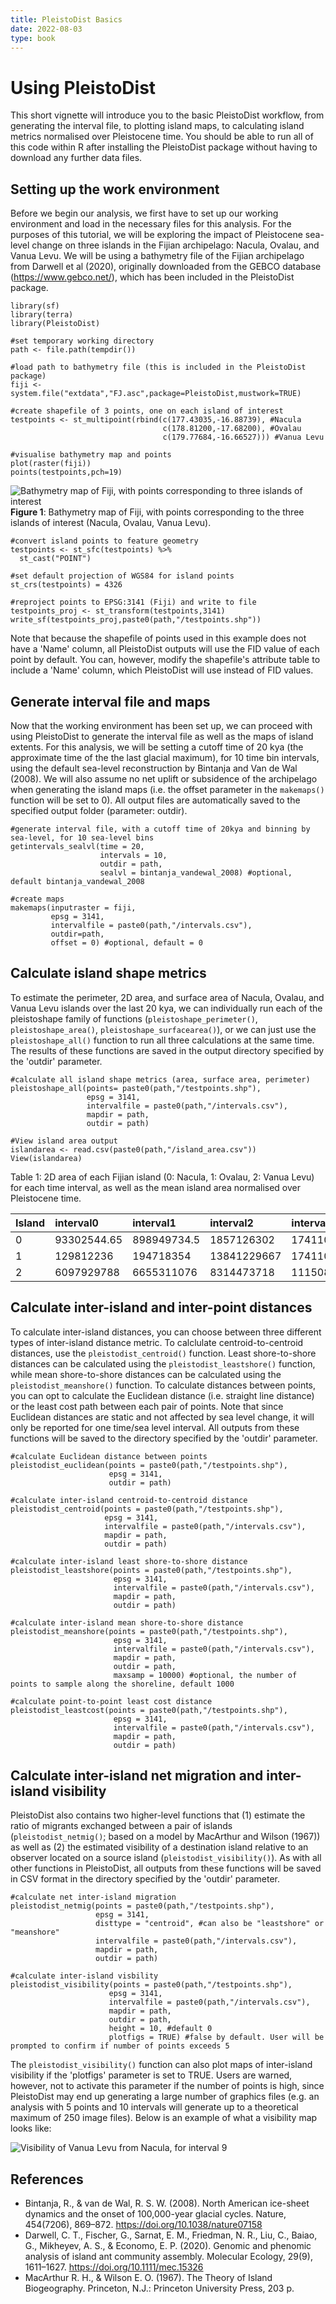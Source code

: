 ```yaml
---
title: PleistoDist Basics
date: 2022-08-03
type: book
---
```


# Using PleistoDist

This short vignette will introduce you to the basic PleistoDist workflow, from generating the interval file, to plotting island maps, to calculating island metrics normalised over Pleistocene time. You should be able to run all of this code within R after installing the PleistoDist package without having to download any further data files. 

## Setting up the work environment

Before we begin our analysis, we first have to set up our working environment and load in the necessary files for this analysis. For the purposes of this tutorial, we will be exploring the impact of Pleistocene sea-level change on three islands in the Fijian archipelago: Nacula, Ovalau, and Vanua Levu. We will be using a bathymetry file of the Fijian archipelago from Darwell et al (2020), originally downloaded from the GEBCO database (https://www.gebco.net/), which has been included in the PleistoDist package. 

```{r}
library(sf)
library(terra)
library(PleistoDist)

#set temporary working directory 
path <- file.path(tempdir())

#load path to bathymetry file (this is included in the PleistoDist package)
fiji <- system.file("extdata","FJ.asc",package=PleistoDist,mustwork=TRUE)

#create shapefile of 3 points, one on each island of interest
testpoints <- st_multipoint(rbind(c(177.43035,-16.88739), #Nacula
                                  c(178.81200,-17.68200), #Ovalau
                                  c(179.77684,-16.66527))) #Vanua Levu

#visualise bathymetry map and points
plot(raster(fiji))
points(testpoints,pch=19)
```

![Bathymetry map of Fiji, with points corresponding to three islands of interest](/pleistodist/Tutorial_fig1.png)
**Figure 1**: Bathymetry map of Fiji, with points corresponding to the three islands of interest (Nacula, Ovalau, Vanua Levu). 

```{r}
#convert island points to feature geometry
testpoints <- st_sfc(testpoints) %>%
  st_cast("POINT")

#set default projection of WGS84 for island points
st_crs(testpoints) = 4326

#reproject points to EPSG:3141 (Fiji) and write to file
testpoints_proj <- st_transform(testpoints,3141)
write_sf(testpoints_proj,paste0(path,"/testpoints.shp"))
```

Note that because the shapefile of points used in this example does not have a 'Name' column, all PleistoDist outputs will use the FID value of each point by default. You can, however, modify the shapefile's attribute table to include a 'Name' column, which PleistoDist will use instead of FID values. 

## Generate interval file and maps

Now that the working environment has been set up, we can proceed with using PleistoDist to generate the interval file as well as the maps of island extents. For this analysis, we will be setting a cutoff time of 20 kya (the approximate time of the the last glacial maximum), for 10 time bin intervals, using the default sea-level reconstruction by Bintanja and Van de Wal (2008). We will also assume no net uplift or subsidence of the archipelago when generating the island maps (i.e. the offset parameter in the `makemaps()` function will be set to 0). All output files are automatically saved to the specified output folder (parameter: outdir). 

```{r}
#generate interval file, with a cutoff time of 20kya and binning by sea-level, for 10 sea-level bins
getintervals_sealvl(time = 20,
                    intervals = 10,
                    outdir = path,
                    sealvl = bintanja_vandewal_2008) #optional, default bintanja_vandewal_2008

#create maps
makemaps(inputraster = fiji,
         epsg = 3141,
         intervalfile = paste0(path,"/intervals.csv"),
         outdir=path,
         offset = 0) #optional, default = 0
```
## Calculate island shape metrics

To estimate the perimeter, 2D area, and surface area of Nacula, Ovalau, and Vanua Levu islands over the last 20 kya, we can individually run each of the pleistoshape family of functions (`pleistoshape_perimeter()`, `pleistoshape_area()`, `pleistoshape_surfacearea()`), or we can just use the `pleistoshape_all()` function to run all three calculations at the same time. The results of these functions are saved in the output directory specified by the 'outdir' parameter. 

```{r}
#calculate all island shape metrics (area, surface area, perimeter)
pleistoshape_all(points= paste0(path,"/testpoints.shp"),
                 epsg = 3141,
                 intervalfile = paste0(path,"/intervals.csv"),
                 mapdir = path,
                 outdir = path)

#View island area output
islandarea <- read.csv(paste0(path,"/island_area.csv"))
View(islandarea)
```

Table 1: 2D area of each Fijian island (0: Nacula, 1: Ovalau, 2: Vanua Levu) for each time interval, as well as the mean island area normalised over Pleistocene time. 

| Island | interval0 | interval1 | interval2 | interval3 | interval4 | interval5 | interval6 | interval7 | interval8 | interval9 | interval10 | mean |
|:---------|:--------|:----------|:----------|:----------|:----------|:----------|:----------|:----------|:----------|:----------|:----------|:-----|
| 0 | 93302544.65 | 898949734.5 | 1857126302 | 17411066158 | 19148927468 | 20392690954 | 21244583753 | 21661605561 | 22066457472 | 22252251235 | 22433988366 | 11287852047 |
| 1 | 129812236 | 194718354 | 13841229667 | 17411066158 | 19148927468 | 20392690954 | 21244583753 | 21661605561 | 22066457472 | 22252251235 | 22433988366 | 12270324007 |
| 2 | 6097929788 | 6655311076 | 8314473718 | 11150871075 | 13700870187 | 15089049786 | 16262227869 | 16817986504 | 17278008616 | 17978994690 | 18310827219 | 11770663955 |

## Calculate inter-island and inter-point distances

To calculate inter-island distances, you can choose between three different types of inter-island distance metric. To calclulate centroid-to-centroid distances, use the `pleistodist_centroid()` function. Least shore-to-shore distances can be calculated using the `pleistodist_leastshore()` function, while mean shore-to-shore distances can be calculated using the `pleistodist_meanshore()` function. To calculate distances between points, you can opt to calculate the Euclidean distance (i.e. straight line distance) or the least cost path between each pair of points. Note that since Euclidean distances are static and not affected by sea level change, it will only be reported for one time/sea level interval. All outputs from these functions will be saved to the directory specified by the 'outdir' parameter. 

```{r}
#calculate Euclidean distance between points
pleistodist_euclidean(points = paste0(path,"/testpoints.shp"),
                      epsg = 3141,
                      outdir = path)

#calculate inter-island centroid-to-centroid distance
pleistodist_centroid(points = paste0(path,"/testpoints.shp"),
                     epsg = 3141,
                     intervalfile = paste0(path,"/intervals.csv"),
                     mapdir = path,
                     outdir = path)

#calculate inter-island least shore-to-shore distance
pleistodist_leastshore(points = paste0(path,"/testpoints.shp"),
                       epsg = 3141,
                       intervalfile = paste0(path,"/intervals.csv"),
                       mapdir = path,
                       outdir = path)

#calculate inter-island mean shore-to-shore distance
pleistodist_meanshore(points = paste0(path,"/testpoints.shp"),
                       epsg = 3141,
                       intervalfile = paste0(path,"/intervals.csv"),
                       mapdir = path,
                       outdir = path,
                       maxsamp = 10000) #optional, the number of points to sample along the shoreline, default 1000

#calculate point-to-point least cost distance
pleistodist_leastcost(points = paste0(path,"/testpoints.shp"),
                       epsg = 3141,
                       intervalfile = paste0(path,"/intervals.csv"),
                       mapdir = path,
                       outdir = path)
```

## Calculate inter-island net migration and inter-island visibility

PleistoDist also contains two higher-level functions that (1) estimate the ratio of migrants exchanged between a pair of islands (`pleistodist_netmig()`; based on a model by MacArthur and Wilson (1967)) as well as (2) the estimated visibility of a destination island relative to an observer located on a source island (`pleistodist_visibility()`). As with all other functions in PleistoDist, all outputs from these functions will be saved in CSV format in the directory specified by the 'outdir' parameter. 

```{r}
#calculate net inter-island migration
pleistodist_netmig(points = paste0(path,"/testpoints.shp"),
                   epsg = 3141,
                   disttype = "centroid", #can also be "leastshore" or "meanshore"
                   intervalfile = paste0(path,"/intervals.csv"),
                   mapdir = path,
                   outdir = path)

#calculate inter-island visbility
pleistodist_visibility(points = paste0(path,"/testpoints.shp"),
                      epsg = 3141,
                      intervalfile = paste0(path,"/intervals.csv"),
                      mapdir = path,
                      outdir = path,
                      height = 10, #default 0
                      plotfigs = TRUE) #false by default. User will be prompted to confirm if number of points exceeds 5
```
The `pleistodist_visibility()` function can also plot maps of inter-island visibility if the 'plotfigs' parameter is set to TRUE. Users are warned, however, not to activate this parameter if the number of points is high, since PleistoDist may end up generating a large number of graphics files (e.g. an analysis with 5 points and 10 intervals will generate up to a theoretical maximum of 250 image files). Below is an example of what a visibility map looks like:

![Visibility of Vanua Levu from Nacula, for interval 9](/pleistodist/visibilitymap_0_2_interval9.png)

## References

* Bintanja, R., & van de Wal, R. S. W. (2008). North American ice-sheet dynamics and the onset of 100,000-year glacial cycles. Nature, 454(7206), 869–872. https://doi.org/10.1038/nature07158
* Darwell, C. T., Fischer, G., Sarnat, E. M., Friedman, N. R., Liu, C., Baiao, G., Mikheyev, A. S., & Economo, E. P. (2020). Genomic and phenomic analysis of island ant community assembly. Molecular Ecology, 29(9), 1611–1627. https://doi.org/10.1111/mec.15326
* MacArthur R. H., & Wilson E. O. (1967). The Theory of Island Biogeography. Princeton, N.J.: Princeton University Press, 203 p.